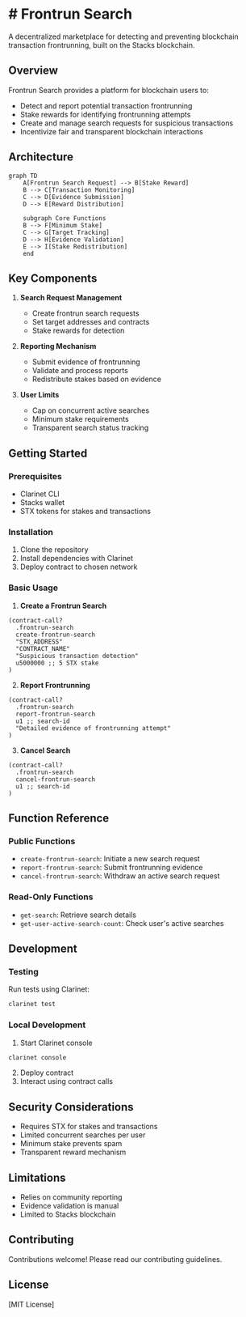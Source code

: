 # # Frontrun Search

A decentralized marketplace for detecting and preventing blockchain transaction frontrunning, built on the Stacks blockchain.

## Overview

Frontrun Search provides a platform for blockchain users to:
- Detect and report potential transaction frontrunning
- Stake rewards for identifying frontrunning attempts
- Create and manage search requests for suspicious transactions
- Incentivize fair and transparent blockchain interactions

## Architecture

```mermaid
graph TD
    A[Frontrun Search Request] --> B[Stake Reward]
    B --> C[Transaction Monitoring]
    C --> D[Evidence Submission]
    D --> E[Reward Distribution]
    
    subgraph Core Functions
    B --> F[Minimum Stake]
    C --> G[Target Tracking]
    D --> H[Evidence Validation]
    E --> I[Stake Redistribution]
    end
```

## Key Components

1. **Search Request Management**
   - Create frontrun search requests
   - Set target addresses and contracts
   - Stake rewards for detection

2. **Reporting Mechanism**
   - Submit evidence of frontrunning
   - Validate and process reports
   - Redistribute stakes based on evidence

3. **User Limits**
   - Cap on concurrent active searches
   - Minimum stake requirements
   - Transparent search status tracking

## Getting Started

### Prerequisites
- Clarinet CLI
- Stacks wallet
- STX tokens for stakes and transactions

### Installation
1. Clone the repository
2. Install dependencies with Clarinet
3. Deploy contract to chosen network

### Basic Usage

1. **Create a Frontrun Search**
```clarity
(contract-call? 
  .frontrun-search 
  create-frontrun-search
  "STX_ADDRESS" 
  "CONTRACT_NAME" 
  "Suspicious transaction detection" 
  u5000000 ;; 5 STX stake
)
```

2. **Report Frontrunning**
```clarity
(contract-call? 
  .frontrun-search 
  report-frontrun-search
  u1 ;; search-id
  "Detailed evidence of frontrunning attempt"
)
```

3. **Cancel Search**
```clarity
(contract-call? 
  .frontrun-search 
  cancel-frontrun-search 
  u1 ;; search-id
)
```

## Function Reference

### Public Functions
- `create-frontrun-search`: Initiate a new search request
- `report-frontrun-search`: Submit frontrunning evidence
- `cancel-frontrun-search`: Withdraw an active search request

### Read-Only Functions
- `get-search`: Retrieve search details
- `get-user-active-search-count`: Check user's active searches

## Development

### Testing
Run tests using Clarinet:
```bash
clarinet test
```

### Local Development
1. Start Clarinet console
```bash
clarinet console
```
2. Deploy contract
3. Interact using contract calls

## Security Considerations

- Requires STX for stakes and transactions
- Limited concurrent searches per user
- Minimum stake prevents spam
- Transparent reward mechanism

## Limitations
- Relies on community reporting
- Evidence validation is manual
- Limited to Stacks blockchain

## Contributing
Contributions welcome! Please read our contributing guidelines.

## License
[MIT License]